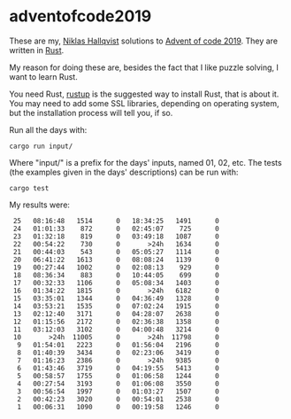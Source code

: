# adventofcode2019
These are my, [Niklas Hallqvist](https://github.com/niklasha) solutions to
[Advent of code 2019](https://adventofcode.com/2019).
They are written in [Rust](https://rust-lang.org).

My reason for doing these are, besides the fact that I like puzzle solving, I want to learn Rust.

You need Rust, [rustup](https://rustup.rs/) is the suggested way to install Rust, that is about it.  You may need to add some SSL libraries, depending on operating system, but the installation process will tell you, if so.

Run all the days with:
```
cargo run input/
```

Where "input/" is a prefix for the days' inputs, named 01, 02, etc.
The tests (the examples given in the days' descriptions) can be run with:
```
cargo test
```

My results were:
```
 25   08:16:48   1514      0   18:34:25   1491      0
 24   01:01:33    872      0   02:45:07    725      0
 23   01:32:18    819      0   03:49:18   1087      0
 22   00:54:22    730      0       >24h   1634      0
 21   00:44:03    543      0   05:05:27   1114      0
 20   06:41:22   1613      0   08:08:24   1139      0
 19   00:27:44   1002      0   02:08:13    929      0
 18   08:36:34    883      0   10:44:05    699      0
 17   00:32:33   1106      0   05:08:34   1403      0
 16   01:34:22   1815      0       >24h   6182      0
 15   03:35:01   1344      0   04:36:49   1328      0
 14   03:53:21   1535      0   07:02:24   1915      0
 13   02:12:40   3171      0   04:28:07   2638      0
 12   01:15:56   2172      0   02:36:38   1358      0
 11   03:12:03   3102      0   04:00:48   3214      0
 10       >24h  11005      0       >24h  11798      0
  9   01:54:01   2223      0   01:56:04   2196      0
  8   01:40:39   3434      0   02:23:06   3419      0
  7   01:16:23   2386      0       >24h   9385      0
  6   01:43:46   3719      0   04:19:55   5413      0
  5   00:58:57   1755      0   01:06:58   1244      0
  4   00:27:54   3193      0   01:06:08   3550      0
  3   00:56:54   1997      0   01:03:27   1507      0
  2   00:42:23   3020      0   00:54:01   2538      0
  1   00:06:31   1090      0   00:19:58   1246      0